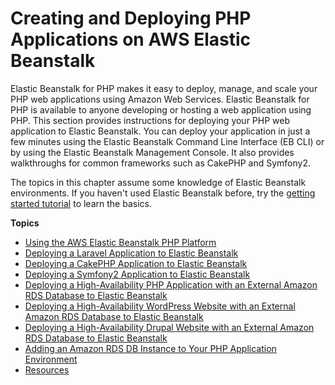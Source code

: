 # Creating and Deploying PHP Applications on AWS Elastic Beanstalk<a name="create_deploy_PHP_eb"></a>

Elastic Beanstalk for PHP makes it easy to deploy, manage, and scale your PHP web applications using Amazon Web Services\. Elastic Beanstalk for PHP is available to anyone developing or hosting a web application using PHP\. This section provides instructions for deploying your PHP web application to Elastic Beanstalk\. You can deploy your application in just a few minutes using the Elastic Beanstalk Command Line Interface \(EB CLI\) or by using the Elastic Beanstalk Management Console\. It also provides walkthroughs for common frameworks such as CakePHP and Symfony2\.

The topics in this chapter assume some knowledge of Elastic Beanstalk environments\. If you haven't used Elastic Beanstalk before, try the [getting started tutorial](GettingStarted.md) to learn the basics\.

**Topics**
+ [Using the AWS Elastic Beanstalk PHP Platform](create_deploy_PHP.container.md)
+ [Deploying a Laravel Application to Elastic Beanstalk](php-laravel-tutorial.md)
+ [Deploying a CakePHP Application to Elastic Beanstalk](php-cakephp-tutorial.md)
+ [Deploying a Symfony2 Application to Elastic Beanstalk](create_deploy_PHP_symfony2.md)
+ [Deploying a High\-Availability PHP Application with an External Amazon RDS Database to Elastic Beanstalk](php-ha-tutorial.md)
+ [Deploying a High\-Availability WordPress Website with an External Amazon RDS Database to Elastic Beanstalk](php-hawordpress-tutorial.md)
+ [Deploying a High\-Availability Drupal Website with an External Amazon RDS Database to Elastic Beanstalk](php-hadrupal-tutorial.md)
+ [Adding an Amazon RDS DB Instance to Your PHP Application Environment](create_deploy_PHP.rds.md)
+ [Resources](create_deploy_PHP.tools.md)